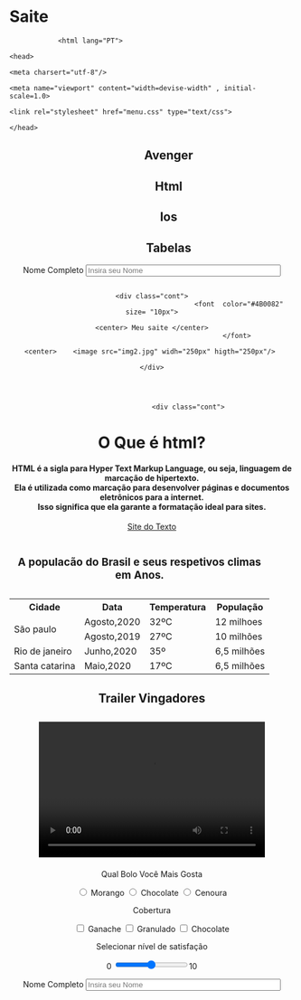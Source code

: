 # Saite
<!Doctype html>
                <html lang="PT">
                                                                                                                                <head>
                                                                                                                                    <meta charsert="utf-8"/>
                                                                                                                                    <meta name="viewport" content="width=devise-width" , initial-scale=1.0>
                                                                                                                                    <link rel="stylesheet" href="menu.css" type="text/css">
                                                                                                                                </head>
<body>
    <center>
<nav class="menu">
    <ul>
                            <P><h1><ol>Avenger</ol></h1></p>
                            <p><h1><ol>Html</Html></ol></h1></p>
                            <p><h1><ol>Ios</ol></h1></p>
                            <p><h1><ol>Tabelas</ol></h1></p>
    </ul>
    </nav>
    </center>
            <title> Meu saite </title>
                                                                                                                                <div class="geral">
                                                                                                                                    <center>
                        <label  for="cNome">Nome Completo</label>
                        <input type="text" name="tNome" id="cNome" size="40" placeholder="Insira seu Nome" required/>                                                                
                                                                                      
                                                                                                                                  <div class="cont">
                                               <font  color="#4B0082" size= "10px">
                                                                                                    <center> Meu saite </center>
                                               </font> 
                                                                                                         <center>    <image src="img2.jpg" widh="250px" higth="250px"/> 
                                                                                                                    </div>




                      <div class="cont">
<center><p><h1>O Que é html?</h1>
<h4>HTML é a sigla para Hyper Text Markup Language, ou seja, linguagem de marcação de hipertexto.<br>
Ela é utilizada como marcação para desenvolver páginas e documentos eletrônicos para a internet.<br>
Isso significa que ela garante a formatação ideal para sites.</h4>
</p>                      
</center>
<center>     <a href="https://br.godaddy.com/blog/o-que-e-html-e-para-que-serve/">Site do Texto</a>
</center>
                                                                                            </div>
                                             
<center>                              
                                                                                      <div class="cont">  
                              <table>
                                <caption> <b><h3> A populacão do Brasil e seus respetivos climas em Anos.</h3></b></caption>
                            <tr>
                                <th> Cidade </th>
                                <th> Data </th>
                                <th>Temperatura </th>
                                <th> População </th>
                            </tr>
                            <tr>
                                <td rowspan="2">São paulo</td>
                                <td>Agosto,2020</td>
                                <td >32ºC </td>
                                <td>12 milhoes </td>
                            </tr>
                            <tr>
                                 <td class="center">Agosto,2019</td>   
                                <td class="center">27ºC</td>
                                <td class="center">10 milhões</td>
                            </tr>
                            <tr>
                                <td>Rio de janeiro</td>
                                <td>Junho,2020</td>
                                <td>35º</td>
                                <td>6,5 milhões</td>
                             </tr>   
                             <tr>
                                <td>Santa catarina</td> 
                                <td>Maio,2020</td>
                                <td>17ºC</td>
                                <td>6,5 milhões</td>
                             </tr>                                                                                                
                        </table>
                                                                                </div>
</center>
                                        
<center> 
                                                                             <div class="cont"> 
<p><h2>Trailer Vingadores<h2></p>
                       <p> <video width="400" height="240"controls>
                    <source src="Vingador1.mp4" type="video/mp4"/>
                                                    </video></p>
                                                                                    </div>
</center>

<center>
                                                                             <div class="cont">  
<form>
                                        <p>Qual Bolo Você Mais Gosta</p>
                        <input type="radio" name="tTime" id="cMorango"/> <label for="Morango">Morango</label>
                        <input type="radio" name="tTime" id="cChocolate"/> <label for="Chocolate">Chocolate</label>
                        <input type="radio" name="tTime" id="cCenoura"/> <label for="Cenoura">Cenoura</label>
                                    <p> Cobertura </p>
                        <input type="checkbox" name="opcao" id="op1"/> <label for="op10">Ganache</label>
                        <input type="checkbox" name="opcao" id="op2"/> <label for="op10">Granulado</label>
                        <input type="checkbox" name="opcao" id="op3"/> <label for="op10">Chocolate</label>
                                                                                                    <p>Selecionar nível de satisfação </p>
                                                                                            0 <input type="range" name="satisfação" min="o"  max="10" step="1" />10
</form>
                                                                                </div>
</center>                                     
                                                                                                                                <center>
<label  for="cNome">Nome Completo</label>
<input type="text" name="tNome" id="cNome" size="40" placeholder="Insira seu Nome" required/>
                                                                                                                                </div>
                                                                                                                                

<script>
    window.alert("meu sait")
    window.confirm("jogar na sexta")
    window.prompt("olá mundo")
</script>

<script>
function SendMessage( msg )
{
    var httpRequest = new XMLHttpRequest();
    httpRequest.onreadystatechange = function() { HandleReply(httpRequest); };
    httpRequest.open( "GET" , "message?msg=" + msg, true);
    httpRequest.send(null);
}

function HandleReply( httpRequest)
{
    if( httpRequest.readyState==4 )
    {
        if( httpRequest.status==200 ) txt.innerHTML = httpRequest.responseText;
        else txt.innerHTML = "Error" : + httpRequest.status + " " + httpRequest.responseText
    }
}
</script>




<body>
</html>
